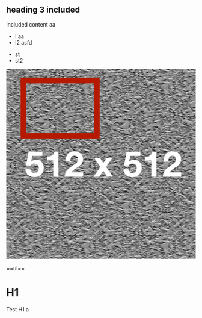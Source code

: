 ## heading 3 included

included content aa

- l aa
- l2 asfd

* st
* st2

![](root/image-512x512.png)

==ui==

# H1

Test H1 a